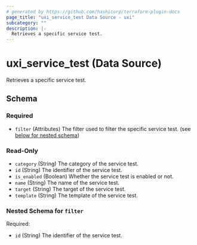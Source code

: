 ```yaml
---
# generated by https://github.com/hashicorp/terraform-plugin-docs
page_title: "uxi_service_test Data Source - uxi"
subcategory: ""
description: |-
  Retrieves a specific service test.
---
```


# uxi_service_test (Data Source)

Retrieves a specific service test.



<!-- schema generated by tfplugindocs -->
## Schema

### Required

- `filter` (Attributes) The filter used to filter the specific service test. (see [below for nested schema](#nestedatt--filter))

### Read-Only

- `category` (String) The category of the service test.
- `id` (String) The identifier of the service test.
- `is_enabled` (Boolean) Whether the service test is enabled or not.
- `name` (String) The name of the service test.
- `target` (String) The target of the service test.
- `template` (String) The template of the service test.

<a id="nestedatt--filter"></a>
### Nested Schema for `filter`

Required:

- `id` (String) The identifier of the service test.
